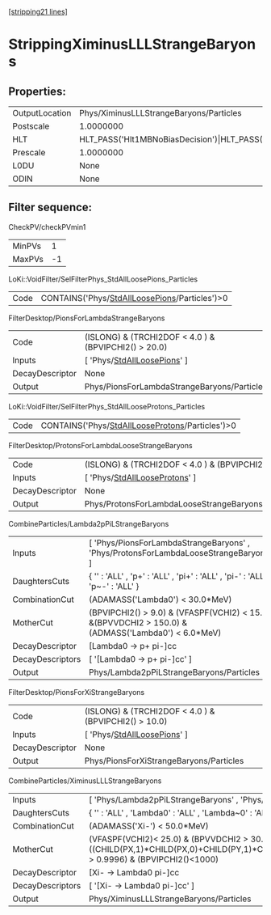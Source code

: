 [\[stripping21 lines\]](../stripping21-index.md)

# StrippingXiminusLLLStrangeBaryons

## Properties:

|                |                                                                                                                                                                                                                                    |
|----------------|------------------------------------------------------------------------------------------------------------------------------------------------------------------------------------------------------------------------------------|
| OutputLocation | Phys/XiminusLLLStrangeBaryons/Particles                                                                                                                                                                                            |
| Postscale      | 1.0000000                                                                                                                                                                                                                          |
| HLT            | HLT_PASS('Hlt1MBNoBiasDecision')\|HLT_PASS('Hlt1MBMicroBiasTStationDecision')\|HLT_PASS('Hlt1MBMicroBiasVeloDecision')\|HLT_PASS('Hlt1MBMicroBiasTStationRateLimitedDecision')\|HLT_PASS('Hlt1MBMicroBiasVeloRateLimitedDecision') |
| Prescale       | 1.0000000                                                                                                                                                                                                                          |
| L0DU           | None                                                                                                                                                                                                                               |
| ODIN           | None                                                                                                                                                                                                                               |

## Filter sequence:

CheckPV/checkPVmin1

|        |     |
|--------|-----|
| MinPVs | 1   |
| MaxPVs | -1  |

LoKi::VoidFilter/SelFilterPhys_StdAllLoosePions_Particles

|      |                                                                                                      |
|------|------------------------------------------------------------------------------------------------------|
| Code | CONTAINS('Phys/[StdAllLoosePions](../commonparticles/stripping21-stdallloosepions.md)/Particles')\>0 |

FilterDesktop/PionsForLambdaStrangeBaryons

|                 |                                                                                     |
|-----------------|-------------------------------------------------------------------------------------|
| Code            | (ISLONG) & (TRCHI2DOF \< 4.0 ) & (BPVIPCHI2() \> 20.0)                              |
| Inputs          | \[ 'Phys/[StdAllLoosePions](../commonparticles/stripping21-stdallloosepions.md)' \] |
| DecayDescriptor | None                                                                                |
| Output          | Phys/PionsForLambdaStrangeBaryons/Particles                                         |

LoKi::VoidFilter/SelFilterPhys_StdAllLooseProtons_Particles

|      |                                                                                                          |
|------|----------------------------------------------------------------------------------------------------------|
| Code | CONTAINS('Phys/[StdAllLooseProtons](../commonparticles/stripping21-stdalllooseprotons.md)/Particles')\>0 |

FilterDesktop/ProtonsForLambdaLooseStrangeBaryons

|                 |                                                                                         |
|-----------------|-----------------------------------------------------------------------------------------|
| Code            | (ISLONG) & (TRCHI2DOF \< 4.0 ) & (BPVIPCHI2() \> 9.0)                                   |
| Inputs          | \[ 'Phys/[StdAllLooseProtons](../commonparticles/stripping21-stdalllooseprotons.md)' \] |
| DecayDescriptor | None                                                                                    |
| Output          | Phys/ProtonsForLambdaLooseStrangeBaryons/Particles                                      |

CombineParticles/Lambda2pPiLStrangeBaryons

|                  |                                                                                                        |
|------------------|--------------------------------------------------------------------------------------------------------|
| Inputs           | \[ 'Phys/PionsForLambdaStrangeBaryons' , 'Phys/ProtonsForLambdaLooseStrangeBaryons' \]                 |
| DaughtersCuts    | { '' : 'ALL' , 'p+' : 'ALL' , 'pi+' : 'ALL' , 'pi-' : 'ALL' , 'p~-' : 'ALL' }                          |
| CombinationCut   | (ADAMASS('Lambda0') \< 30.0\*MeV)                                                                      |
| MotherCut        | (BPVIPCHI2() \> 9.0) & (VFASPF(VCHI2) \< 15.0) &(BPVVDCHI2 \> 150.0) & (ADMASS('Lambda0') \< 6.0\*MeV) |
| DecayDescriptor  | \[Lambda0 -\> p+ pi-\]cc                                                                               |
| DecayDescriptors | \[ '\[Lambda0 -\> p+ pi-\]cc' \]                                                                       |
| Output           | Phys/Lambda2pPiLStrangeBaryons/Particles                                                               |

FilterDesktop/PionsForXiStrangeBaryons

|                 |                                                                                     |
|-----------------|-------------------------------------------------------------------------------------|
| Code            | (ISLONG) & (TRCHI2DOF \< 4.0 ) & (BPVIPCHI2() \> 10.0)                              |
| Inputs          | \[ 'Phys/[StdAllLoosePions](../commonparticles/stripping21-stdallloosepions.md)' \] |
| DecayDescriptor | None                                                                                |
| Output          | Phys/PionsForXiStrangeBaryons/Particles                                             |

CombineParticles/XiminusLLLStrangeBaryons

|                  |                                                                                                                                                                                        |
|------------------|----------------------------------------------------------------------------------------------------------------------------------------------------------------------------------------|
| Inputs           | \[ 'Phys/Lambda2pPiLStrangeBaryons' , 'Phys/PionsForXiStrangeBaryons' \]                                                                                                               |
| DaughtersCuts    | { '' : 'ALL' , 'Lambda0' : 'ALL' , 'Lambda~0' : 'ALL' , 'pi+' : 'ALL' , 'pi-' : 'ALL' }                                                                                                |
| CombinationCut   | (ADAMASS('Xi-') \< 50.0\*MeV)                                                                                                                                                          |
| MotherCut        | (VFASPF(VCHI2)\< 25.0) & (BPVVDCHI2 \> 30.0) & ((CHILD(PX,1)\*CHILD(PX,0)+CHILD(PY,1)\*CHILD(PY,0)+CHILD(PZ,1)\*CHILD(PZ,0))/(CHILD(P,1)\*CHILD(P,0)) \> 0.9996) & (BPVIPCHI2()\<1000) |
| DecayDescriptor  | \[Xi- -\> Lambda0 pi-\]cc                                                                                                                                                              |
| DecayDescriptors | \[ '\[Xi- -\> Lambda0 pi-\]cc' \]                                                                                                                                                      |
| Output           | Phys/XiminusLLLStrangeBaryons/Particles                                                                                                                                                |

